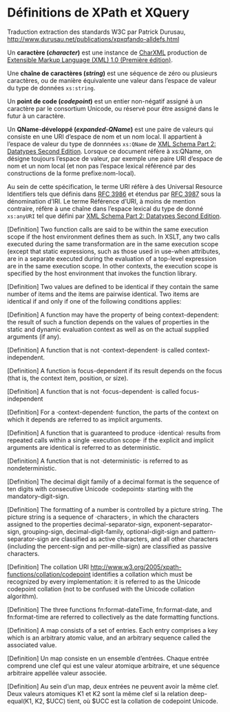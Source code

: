 # Définitions de XPath et XQuery

Traduction extraction des standards W3C par Patrick Durusau, http://www.durusau.net/publications/xpxqfando-alldefs.html

Un __caractère (_character_)__ est une instance de [CharXML](http://www.w3.org/TR/REC-xml/#NT-Char) production de [Extensible Markup Language (XML) 1.0 (Première édition)](http://www.durusau.net/publications/xpxqfando-alldefs.html#xml).

Une __chaîne de caractères (_string_)__ est une séquence de zéro ou plusieurs caractères, ou de manière équivalente une valeur dans l’espace de valeur du type de données `xs:string`.

Un __point de code (_codepoint_)__ est un entier non-négatif assigné à un caractère par le consortium Unicode, ou réservé pour être assigné dans le futur à un caractère.

Un __QName-développé (_expanded-QName_)__ est une paire de valeurs qui consiste en une URI d’espace de nom et un nom local. Il  appartient à l’espace de valeur du type de donnnées `xs:QName` de [XML Schema Part 2: Datatypes Second Edition](http://www.durusau.net/publications/xpxqfando-alldefs.html#xmlschema-2). Lorsque ce document réfère à xs:QName, on désigne toujours l’espace de valeur, par exemple une paire URI d’espace de nom et un nom local (et non pas l’espace lexical référencé par des constructions de la forme prefixe:nom-local).

Au sein de cette spécification, le terme URI réfère à des Universal Resource Identifiers tels que définis dans [RFC 3986](http://www.durusau.net/publications/xpxqfando-alldefs.html#rfc3986) et étendus par [RFC 3987](http://www.durusau.net/publications/xpxqfando-alldefs.html#rfc3987) sous la dénomination d’IRI. Le terme Référence d’URI, à moins de mention contraire, réfère à une chaîne dans l’espace lexical du type de donné `xs:anyURI` tel que défini par [XML Schema Part 2: Datatypes Second Edition](http://www.durusau.net/publications/xpxqfando-alldefs.html#xmlschema-2).

[Definition] Two function calls are said to be within the same execution scope if the host environment defines them as such. In XSLT, any two calls executed during the same transformation are in the same execution scope (except that static expressions, such as those used in use-when attributes, are in a separate executed during the evaluation of a top-level expression are in the same execution scope. In other contexts, the execution scope is specified by the host environment that invokes the function library.

[Definition] Two values are defined to be identical if they contain the same number of items and the items are pairwise identical. Two items are identical if and only if one of the following conditions applies:

[Definition] A function may have the property of being context-dependent: the result of such a function depends on the values of properties in the static and dynamic evaluation context as well as on the actual supplied arguments (if any).

[Definition] A function that is not ·context-dependent· is called context-independent.

[Definition] A function is focus-dependent if its result depends on the focus (that is, the context item, position, or size).

[Definition] A function that is not ·focus-dependent· is called focus-independent

[Definition] For a ·context-dependent· function, the parts of the context on which it depends are referred to as implicit arguments.

[Definition] A function that is guaranteed to produce ·identical· results from repeated calls within a single ·execution scope· if the explicit and implicit arguments are identical is referred to as deterministic.

[Definition] A function that is not ·deterministic· is referred to as nondeterministic.

[Definition] The decimal digit family of a decimal format is the sequence of ten digits with consecutive Unicode ·codepoints· starting with the mandatory-digit-sign.

[Definition] The formatting of a number is controlled by a picture string. The picture string is a sequence of ·characters·, in which the characters assigned to the properties decimal-separator-sign, exponent-separator-sign, grouping-sign, decimal-digit-family, optional-digit-sign and pattern-separator-sign are classified as active characters, and all other characters (including the percent-sign and per-mille-sign) are classified as passive characters.

[Definition] The collation URI http://www.w3.org/2005/xpath-functions/collation/codepoint identifies a collation which must be recognized by every implementation: it is referred to as the Unicode codepoint collation (not to be confused with the Unicode collation algorithm).

[Definition] The three functions fn:format-dateTime, fn:format-date, and fn:format-time are referred to collectively as the date formatting functions.

[Definition] A map consists of a set of entries. Each entry comprises a key which is an arbitrary atomic value, and an arbitrary sequence called the associated value.





[Definition] Un map consiste en un ensemble d’entrées. Chaque entrée comprend une clef qui est une valeur atomique arbitraire, et une séquence arbitraire appellée valeur associée.

[Definition] Au sein d’un map, deux entrées ne peuvent avoir la même clef. Deux valeurs atomiques K1 et K2 sont la même clef si la relation deep-equal(K1, K2, $UCC) tient, où $UCC est la collation de codepoint Unicode.
